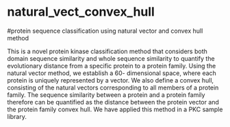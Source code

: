 # natural_vect_convex_hull
#protein sequence classification using natural vector and convex hull method

This is a novel protein kinase classification method that considers both domain sequence similarity and whole sequence similarity to quantify the evolutionary distance from a specific protein to a protein family. Using the natural vector method, we establish a 60- dimensional space, where each protein is uniquely represented by a vector. We also define a convex hull, consisting of the natural vectors corresponding to all members of a protein family. The sequence similarity between a protein and a protein family therefore can be quantified as the distance between the protein vector and the protein family convex hull. We have applied this method in a PKC sample library.

